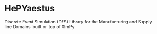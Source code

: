 # HePYaestus
Discrete Event Simulation (DES) Library for the Manufacturing and Supply line Domains, built on top of SImPy
